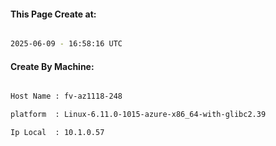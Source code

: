 
   
#### This Page Create at:

```bash

2025-06-09 - 16:58:16 UTC

```

#### Create By Machine:

```bash

Host Name : fv-az1118-248

platform  : Linux-6.11.0-1015-azure-x86_64-with-glibc2.39

Ip Local  : 10.1.0.57

```

